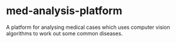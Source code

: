 # med-analysis-platform
A platform for analysing medical cases which uses computer vision algorithms to work out some common diseases.
